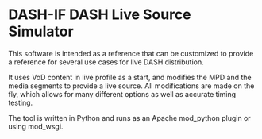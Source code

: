 # DASH-IF DASH Live Source Simulator

This software is intended as a reference that can be customized to provide a reference
for several use cases for live DASH distribution.

It uses VoD content in live profile as a start, and modifies the MPD and the media
segments to provide a live source. All modifications are made on the fly, which allows
for many different options as well as accurate timing testing.

The tool is written in Python and runs as an Apache mod_python plugin or using mod_wsgi.


